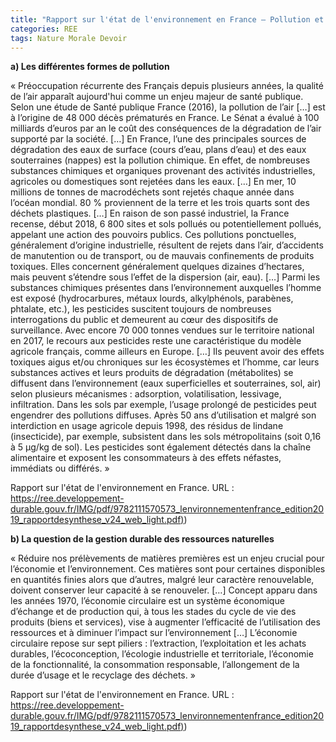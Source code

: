 ```yaml
---
title: "Rapport sur l'état de l'environnement en France – Pollution et gestion des ressources naturelles"
categories: REE
tags: Nature Morale Devoir
---
```


**a) Les différentes formes de pollution**

« Préoccupation récurrente des Français depuis plusieurs années, la qualité de l’air apparaît aujourd'hui comme un enjeu majeur de santé publique. Selon une étude de Santé publique France (2016), la pollution de l’air […] est à l’origine de 48 000 décès prématurés en France. Le Sénat a évalué à 100 milliards d’euros par an le coût des conséquences de la dégradation de l’air supporté par la société. […]
En France, l’une des principales sources de dégradation des eaux de surface (cours d’eau, plans d’eau) et des eaux souterraines (nappes) est la pollution chimique. En effet, de nombreuses substances chimiques et organiques provenant des activités industrielles, agricoles ou domestiques sont rejetées dans les eaux. […] En mer, 10 millions de tonnes de macrodéchets sont rejetés chaque année dans l’océan mondial. 80 % proviennent de la terre et les trois quarts sont des déchets plastiques. […]
En raison de son passé industriel, la France recense, début 2018, 6 800 sites et sols pollués ou potentiellement pollués, appelant une action des pouvoirs publics. Ces pollutions ponctuelles, généralement d’origine industrielle, résultent de rejets dans l’air, d’accidents de manutention ou de transport, ou de mauvais confinements de produits toxiques. Elles concernent généralement quelques dizaines d’hectares, mais peuvent s’étendre sous l’effet de la dispersion (air, eau). […]
Parmi les substances chimiques présentes dans l’environnement auxquelles l’homme est exposé (hydrocarbures, métaux lourds, alkylphénols, parabènes, phtalate, etc.), les pesticides suscitent toujours de nombreuses interrogations du public et demeurent au cœur des dispositifs de surveillance. Avec encore 70 000 tonnes vendues sur le territoire national en 2017, le recours aux pesticides reste une caractéristique du modèle agricole français, comme ailleurs en Europe. […] Ils peuvent avoir des effets toxiques aigus et/ou chroniques sur les écosystèmes et l’homme, car leurs substances actives et leurs produits de dégradation (métabolites) se diffusent dans l’environnement (eaux superficielles et souterraines, sol, air) selon plusieurs mécanismes : adsorption, volatilisation, lessivage, infiltration. Dans les sols par exemple, l’usage prolongé de pesticides peut engendrer des pollutions diffuses. Après 50 ans d’utilisation et malgré son interdiction en usage agricole depuis 1998, des résidus de lindane (insecticide), par exemple, subsistent dans les sols métropolitains (soit 0,16 à 5 µg/kg de sol). Les pesticides sont également détectés dans la chaîne alimentaire et exposent les consommateurs à des effets néfastes, immédiats ou différés. »

Rapport sur l'état de l'environnement en France. URL : [https://ree.developpement-durable.gouv.fr/IMG/pdf/9782111570573_lenvironnementenfrance_edition2019_rapportdesynthese_v24_web_light.pdf)](https://ree.developpement-durable.gouv.fr/IMG/pdf/9782111570573_lenvironnementenfrance_edition2019_rapportdesynthese_v24_web_light.pdf))


**b) La question de la gestion durable des ressources naturelles**

« Réduire nos prélèvements de matières premières est un enjeu crucial pour l’économie et l’environnement. Ces matières sont pour certaines disponibles en quantités finies alors que d’autres, malgré leur caractère renouvelable, doivent conserver leur capacité à se renouveler. […] Concept apparu dans les années 1970, l’économie circulaire est un système économique d’échange et de production qui, à tous les stades du cycle de vie des produits (biens et services), vise à augmenter l’efficacité de l’utilisation des ressources et à diminuer l’impact sur l’environnement […] L’économie circulaire repose sur sept piliers : l’extraction, l’exploitation et les achats durables, l’écoconception, l’écologie industrielle et territoriale, l’économie de la fonctionnalité, la consommation responsable, l’allongement de la durée d’usage et le recyclage des déchets. »

Rapport sur l'état de l'environnement en France. URL : [https://ree.developpement-durable.gouv.fr/IMG/pdf/9782111570573_lenvironnementenfrance_edition2019_rapportdesynthese_v24_web_light.pdf)](https://ree.developpement-durable.gouv.fr/IMG/pdf/9782111570573_lenvironnementenfrance_edition2019_rapportdesynthese_v24_web_light.pdf))